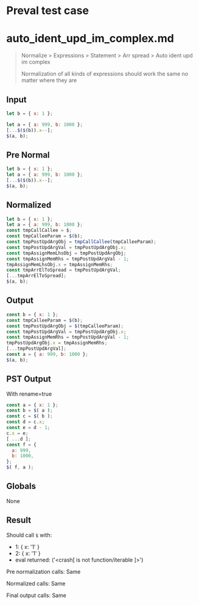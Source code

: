 # Preval test case

# auto_ident_upd_im_complex.md

> Normalize > Expressions > Statement > Arr spread > Auto ident upd im complex
>
> Normalization of all kinds of expressions should work the same no matter where they are

## Input

`````js filename=intro
let b = { x: 1 };

let a = { a: 999, b: 1000 };
[...$($(b)).x--];
$(a, b);
`````

## Pre Normal


`````js filename=intro
let b = { x: 1 };
let a = { a: 999, b: 1000 };
[...$($(b)).x--];
$(a, b);
`````

## Normalized


`````js filename=intro
let b = { x: 1 };
let a = { a: 999, b: 1000 };
const tmpCallCallee = $;
const tmpCalleeParam = $(b);
const tmpPostUpdArgObj = tmpCallCallee(tmpCalleeParam);
const tmpPostUpdArgVal = tmpPostUpdArgObj.x;
const tmpAssignMemLhsObj = tmpPostUpdArgObj;
const tmpAssignMemRhs = tmpPostUpdArgVal - 1;
tmpAssignMemLhsObj.x = tmpAssignMemRhs;
const tmpArrElToSpread = tmpPostUpdArgVal;
[...tmpArrElToSpread];
$(a, b);
`````

## Output


`````js filename=intro
const b = { x: 1 };
const tmpCalleeParam = $(b);
const tmpPostUpdArgObj = $(tmpCalleeParam);
const tmpPostUpdArgVal = tmpPostUpdArgObj.x;
const tmpAssignMemRhs = tmpPostUpdArgVal - 1;
tmpPostUpdArgObj.x = tmpAssignMemRhs;
[...tmpPostUpdArgVal];
const a = { a: 999, b: 1000 };
$(a, b);
`````

## PST Output

With rename=true

`````js filename=intro
const a = { x: 1 };
const b = $( a );
const c = $( b );
const d = c.x;
const e = d - 1;
c.x = e;
[ ...d ];
const f = {
  a: 999,
  b: 1000,
};
$( f, a );
`````

## Globals

None

## Result

Should call `$` with:
 - 1: { x: '1' }
 - 2: { x: '1' }
 - eval returned: ('<crash[ <ref> is not function/iterable ]>')

Pre normalization calls: Same

Normalized calls: Same

Final output calls: Same
